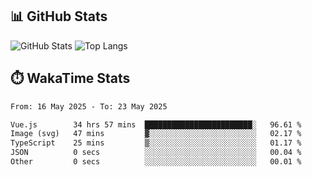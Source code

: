 ## 📊 GitHub Stats
![GitHub Stats](https://github-readme-stats.vercel.app/api?username=fe-brweb&show_icons=true&theme=shades-of-purple)
![Top Langs](https://github-readme-stats.vercel.app/api/top-langs/?username=fe-brweb&layout=compact&theme=shades-of-purple)

## ⏱️ WakaTime Stats
<!--START_SECTION:waka-->

```txt
From: 16 May 2025 - To: 23 May 2025

Vue.js        34 hrs 57 mins  ████████████████████████░   96.61 %
Image (svg)   47 mins         ▓░░░░░░░░░░░░░░░░░░░░░░░░   02.17 %
TypeScript    25 mins         ▒░░░░░░░░░░░░░░░░░░░░░░░░   01.17 %
JSON          0 secs          ░░░░░░░░░░░░░░░░░░░░░░░░░   00.04 %
Other         0 secs          ░░░░░░░░░░░░░░░░░░░░░░░░░   00.01 %
```

<!--END_SECTION:waka-->
